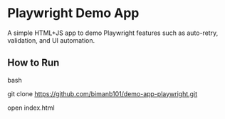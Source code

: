 # Playwright Demo App
A simple HTML+JS app to demo Playwright features such as auto-retry, validation, and UI automation.

## How to Run
bash

git clone https://github.com/bimanb101/demo-app-playwright.git

open index.html
